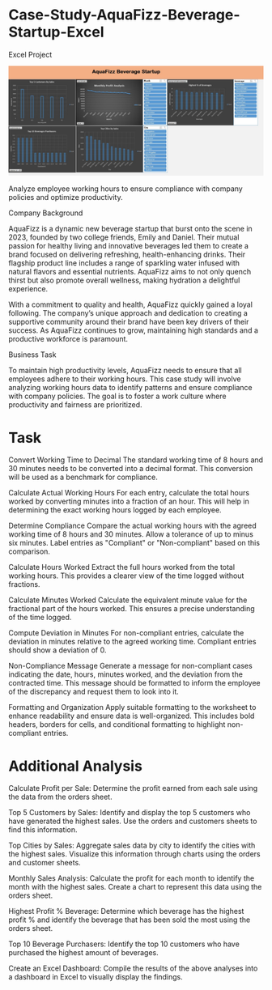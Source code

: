 # Case-Study-AquaFizz-Beverage-Startup-Excel
Excel Project

![image alt](https://github.com/prajwals22/Case-Study-AquaFizz-Beverage-Startup-Excel/blob/2545b38ee151e0f19863c17bf6b6d484c9a10c5c/Dashboard.jpg?raw=true)

Analyze employee working hours to ensure compliance with company policies and optimize productivity.

Company Background

AquaFizz is a dynamic new beverage startup that burst onto the scene in 2023, founded by two college friends, Emily and Daniel. Their mutual passion for healthy living and innovative beverages led them to create a brand focused on delivering refreshing, health-enhancing drinks. Their flagship product line includes a range of sparkling water infused with natural flavors and essential nutrients. AquaFizz aims to not only quench thirst but also promote overall wellness, making hydration a delightful experience.

With a commitment to quality and health, AquaFizz quickly gained a loyal following. The company’s unique approach and dedication to creating a supportive community around their brand have been key drivers of their success. As AquaFizz continues to grow, maintaining high standards and a productive workforce is paramount.

Business Task

To maintain high productivity levels, AquaFizz needs to ensure that all employees adhere to their working hours. This case study will involve analyzing working hours data to identify patterns and ensure compliance with company policies. The goal is to foster a work culture where productivity and fairness are prioritized.

# Task

Convert Working Time to Decimal The standard working time of 8 hours and 30 minutes needs to be converted into a decimal format. This conversion will be used as a benchmark for compliance.

Calculate Actual Working Hours For each entry, calculate the total hours worked by converting minutes into a fraction of an hour. This will help in determining the exact working hours logged by each employee.

Determine Compliance Compare the actual working hours with the agreed working time of 8 hours and 30 minutes. Allow a tolerance of up to minus six minutes. Label entries as "Compliant" or "Non-compliant" based on this comparison.

Calculate Hours Worked Extract the full hours worked from the total working hours. This provides a clearer view of the time logged without fractions.

Calculate Minutes Worked Calculate the equivalent minute value for the fractional part of the hours worked. This ensures a precise understanding of the time logged.

Compute Deviation in Minutes For non-compliant entries, calculate the deviation in minutes relative to the agreed working time. Compliant entries should show a deviation of 0.

Non-Compliance Message Generate a message for non-compliant cases indicating the date, hours, minutes worked, and the deviation from the contracted time. This message should be formatted to inform the employee of the discrepancy and request them to look into it.

Formatting and Organization Apply suitable formatting to the worksheet to enhance readability and ensure data is well-organized. This includes bold headers, borders for cells, and conditional formatting to highlight non-compliant entries.

# Additional Analysis

Calculate Profit per Sale: Determine the profit earned from each sale using the data from the orders sheet.

Top 5 Customers by Sales: Identify and display the top 5 customers who have generated the highest sales. Use the orders and customers sheets to find this information.

Top Cities by Sales: Aggregate sales data by city to identify the cities with the highest sales. Visualize this information through charts using the orders and customer sheets.

Monthly Sales Analysis: Calculate the profit for each month to identify the month with the highest sales. Create a chart to represent this data using the orders sheet.

Highest Profit % Beverage: Determine which beverage has the highest profit % and identify the beverage that has been sold the most using the orders sheet.

Top 10 Beverage Purchasers: Identify the top 10 customers who have purchased the highest amount of beverages.

Create an Excel Dashboard: Compile the results of the above analyses into a dashboard in Excel to visually display the findings.

